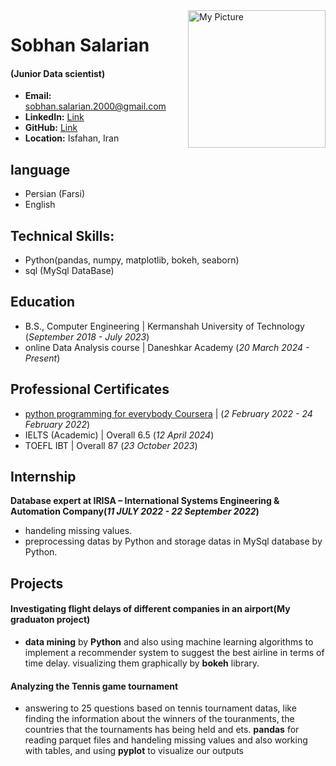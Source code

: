 <div style="float: right; margin-left: 20px;">
    <img src="/assets/image.png" alt="My Picture" width="220">
</div>

# Sobhan Salarian
#### (Junior Data scientist)
- **Email:** sobhan.salarian.2000@gmail.com
- **LinkedIn:** [Link](https://www.linkedin.com/in/sobhansalarian/)
- **GitHub:** [Link](https://github.com/SobhanSalarian)
- **Location:** Isfahan, Iran

## language 
- Persian (Farsi)
- English 

## Technical Skills:
- Python(pandas, numpy, matplotlib, bokeh, seaborn)
- sql (MySql DataBase)

## Education			        		
- B.S., Computer Engineering | Kermanshah University of Technology (_September 2018 - July 2023_)
- online Data Analysis course | Daneshkar Academy (_20 March 2024 - Present_)

## Professional Certificates 
- [python programming for everybody Coursera](https://www.coursera.org/account/accomplishments/verify/3ZV47Y5S69FE?utm_source=link&utm_medium=certificate&utm_content=cert_image&utm_campaign=sharing_cta&utm_product=course) | (_2 February 2022 - 24 February 2022_)
- IELTS (Academic) | Overall 6.5 (_12 April 2024_)
- TOEFL IBT | Overall 87 (_23 October 2023_)

## Internship
**Database expert at IRISA – International Systems Engineering & Automation Company(_11 JULY 2022 - 22 September 2022_)**
- handeling missing values.
- preprocessing datas by Python and storage datas in MySql database by Python.

## Projects
#### Investigating flight delays of different companies in an airport(My graduaton project)
 - **data mining** by **Python** and also using machine learning algorithms to implement a recommender system to suggest the best airline in terms of time delay. visualizing  them graphically by **bokeh** library.

#### Analyzing the Tennis game tournament  
 - answering to 25 questions based on tennis tournament datas, like finding the information about the winners of the touranments, the countries that the tournaments has being held and ets. **pandas** for reading parquet files and handeling missing values and also working with tables, and using **pyplot** to visualize our outputs


